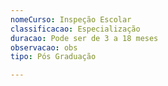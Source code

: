 ```yaml
---
nomeCurso: Inspeção Escolar
classificacao: Especialização
duracao: Pode ser de 3 a 18 meses
observacao: obs
tipo: Pós Graduação

---
```



